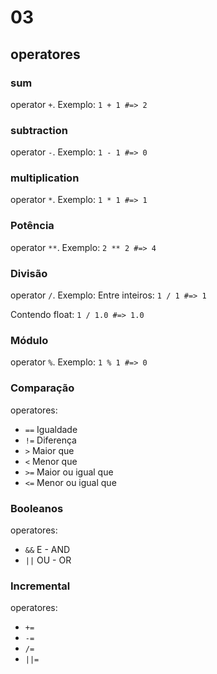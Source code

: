 # 03

## operatores

### sum

operator `+`. Exemplo:
`1 + 1 #=> 2`

### subtraction

operator `-`. Exemplo:
`1 - 1 #=> 0`

### multiplication

operator `*`. Exemplo:
`1 * 1 #=> 1`

### Potência

operator `**`. Exemplo:
`2 ** 2 #=> 4`

### Divisão

operator `/`. Exemplo:
Entre inteiros:
  `1 / 1 #=> 1`

Contendo float:
  `1 / 1.0 #=> 1.0`

### Módulo

operator `%`. Exemplo:
`1 % 1 #=> 0`

### Comparação

operatores:
-  `==` Igualdade
-  `!=` Diferença
-  `>` Maior que
-  `<` Menor que
-  `>=` Maior ou igual que
-  `<=` Menor ou igual que

### Booleanos

operatores:
-  `&&` E - AND
-  `||` OU - OR

### Incremental

operatores:
-  `+=`
-  `-=`
-  `/=`
-  `||=`
